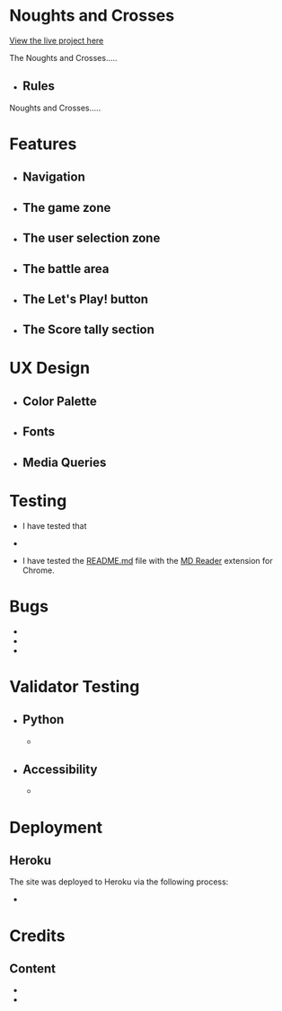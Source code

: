 # Noughts and Crosses

[View the live project here]()

The Noughts and Crosses.....

+ ## Rules

Noughts and Crosses.....

# Features

+ ## Navigation
    
+ ## The game zone

+ ## The user selection zone

+ ## The battle area

+ ## The Let's Play! button

+ ## The Score tally section
        
# UX Design

+ ## Color Palette

+ ## Fonts

+ ## Media Queries

# Testing

+ I have tested that 

+ 

+ I have tested the [README.md](https://github.com/Rob-Mundy/Noughts_and_Crosses#readme) file with the [MD Reader](https://chrome.google.com/webstore/detail/md-reader/medapdbncneneejhbgcjceippjlfkmkg) extension for Chrome.

# Bugs

+    

+ 

+ 

# Validator Testing

+ ## Python

    + 

+ ## Accessibility 

    +   

# Deployment

## Heroku 

The site was deployed to Heroku via the following process:

+ 

# Credits

## Content

+ 

+ 